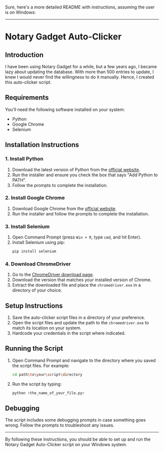 Sure, here's a more detailed README with instructions, assuming the user is on Windows:

---

# Notary Gadget Auto-Clicker

## Introduction
I have been using Notary Gadget for a while, but a few years ago, I became lazy about updating the database. With more than 500 entries to update, I knew I would never find the willingness to do it manually. Hence, I created this auto-clicker script.

## Requirements
You'll need the following software installed on your system:
- Python
- Google Chrome
- Selenium

## Installation Instructions

### 1. Install Python
1. Download the latest version of Python from the [official website](https://www.python.org/downloads/).
2. Run the installer and ensure you check the box that says "Add Python to PATH".
3. Follow the prompts to complete the installation.

### 2. Install Google Chrome
1. Download Google Chrome from the [official website](https://www.google.com/chrome/).
2. Run the installer and follow the prompts to complete the installation.

### 3. Install Selenium
1. Open Command Prompt (press `Win + R`, type `cmd`, and hit Enter).
2. Install Selenium using pip:
   ```bash
   pip install selenium
   ```

### 4. Download ChromeDriver
1. Go to the [ChromeDriver download page](https://sites.google.com/a/chromium.org/chromedriver/downloads).
2. Download the version that matches your installed version of Chrome.
3. Extract the downloaded file and place the `chromedriver.exe` in a directory of your choice.

## Setup Instructions

1. Save the auto-clicker script files in a directory of your preference.
2. Open the script files and update the path to the `chromedriver.exe` to match its location on your system.
3. Hardcode your credentials in the script where indicated.

## Running the Script

1. Open Command Prompt and navigate to the directory where you saved the script files. For example:
   ```bash
   cd path\to\your\script\directory
   ```
2. Run the script by typing:
   ```bash
   python <the_name_of_your_file.py>
   ```

## Debugging
The script includes some debugging prompts in case something goes wrong. Follow the prompts to troubleshoot any issues.

---

By following these instructions, you should be able to set up and run the Notary Gadget Auto-Clicker script on your Windows system.

